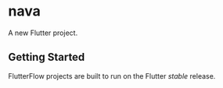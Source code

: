 # nava

A new Flutter project.

## Getting Started

FlutterFlow projects are built to run on the Flutter _stable_ release.
